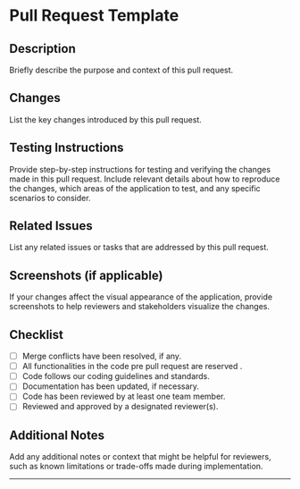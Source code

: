 # Pull Request Template

## Description

Briefly describe the purpose and context of this pull request.

## Changes

List the key changes introduced by this pull request.

## Testing Instructions

Provide step-by-step instructions for testing and verifying the changes made in this pull request. Include relevant details about how to reproduce the changes, which areas of the application to test, and any specific scenarios to consider.

## Related Issues

List any related issues or tasks that are addressed by this pull request. 

## Screenshots (if applicable)

If your changes affect the visual appearance of the application, provide screenshots to help reviewers and stakeholders visualize the changes.

## Checklist
- [ ] Merge conflicts have been resolved, if any.
- [ ] All functionalities in the code pre pull request are reserved .
- [ ] Code follows our coding guidelines and standards.
- [ ] Documentation has been updated, if necessary.
- [ ] Code has been reviewed by at least one team member.
- [ ] Reviewed and approved by a designated reviewer(s).

## Additional Notes

Add any additional notes or context that might be helpful for reviewers, such as known limitations or trade-offs made during implementation.

---
